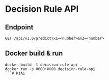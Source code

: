 # Decision Rule API

## Endpoint
`GET /api/v1.0/predict?x1=<number>&x2=<number>`

## Docker build & run
```
docker build -t decision-rule-api .
docker run -p 8000:8000 decision-rule-api
```#   R T A 1  
 